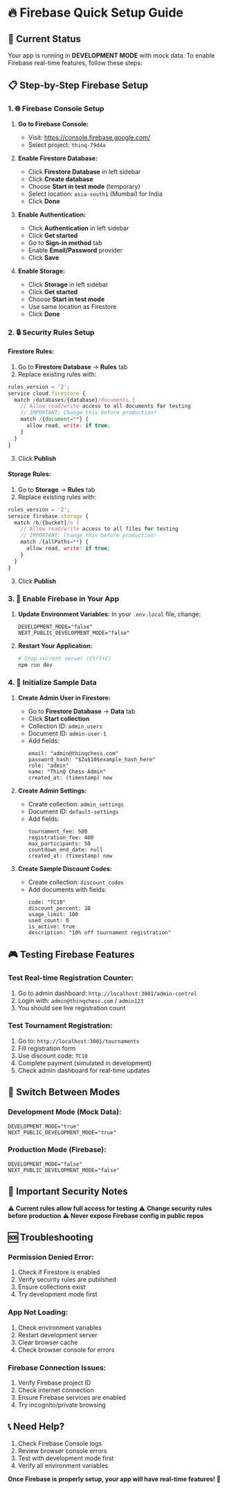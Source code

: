 # 🔥 Firebase Quick Setup Guide

## 🚨 Current Status
Your app is running in **DEVELOPMENT MODE** with mock data. To enable Firebase real-time features, follow these steps:

## 📋 Step-by-Step Firebase Setup

### 1. 🌐 Firebase Console Setup

1. **Go to Firebase Console:**
   - Visit: https://console.firebase.google.com/
   - Select project: `thinq-79d4a`

2. **Enable Firestore Database:**
   - Click **Firestore Database** in left sidebar
   - Click **Create database**
   - Choose **Start in test mode** (temporary)
   - Select location: `asia-south1` (Mumbai) for India
   - Click **Done**

3. **Enable Authentication:**
   - Click **Authentication** in left sidebar
   - Click **Get started**
   - Go to **Sign-in method** tab
   - Enable **Email/Password** provider
   - Click **Save**

4. **Enable Storage:**
   - Click **Storage** in left sidebar
   - Click **Get started**
   - Choose **Start in test mode**
   - Use same location as Firestore
   - Click **Done**

### 2. 🔒 Security Rules Setup

#### Firestore Rules:
1. Go to **Firestore Database** → **Rules** tab
2. Replace existing rules with:

```javascript
rules_version = '2';
service cloud.firestore {
  match /databases/{database}/documents {
    // Allow read/write access to all documents for testing
    // IMPORTANT: Change this before production!
    match /{document=**} {
      allow read, write: if true;
    }
  }
}
```

3. Click **Publish**

#### Storage Rules:
1. Go to **Storage** → **Rules** tab
2. Replace existing rules with:

```javascript
rules_version = '2';
service firebase.storage {
  match /b/{bucket}/o {
    // Allow read/write access to all files for testing
    // IMPORTANT: Change this before production!
    match /{allPaths=**} {
      allow read, write: if true;
    }
  }
}
```

3. Click **Publish**

### 3. 🔧 Enable Firebase in Your App

1. **Update Environment Variables:**
   In your `.env.local` file, change:
   ```env
   DEVELOPMENT_MODE="false"
   NEXT_PUBLIC_DEVELOPMENT_MODE="false"
   ```

2. **Restart Your Application:**
   ```bash
   # Stop current server (Ctrl+C)
   npm run dev
   ```

### 4. 🎯 Initialize Sample Data

1. **Create Admin User in Firestore:**
   - Go to **Firestore Database** → **Data** tab
   - Click **Start collection**
   - Collection ID: `admin_users`
   - Document ID: `admin-user-1`
   - Add fields:
     ```
     email: "admin@thinqchess.com"
     password_hash: "$2a$10$example_hash_here"
     role: "admin"
     name: "ThinQ Chess Admin"
     created_at: (timestamp) now
     ```

2. **Create Admin Settings:**
   - Create collection: `admin_settings`
   - Document ID: `default-settings`
   - Add fields:
     ```
     tournament_fee: 500
     registration_fee: 400
     max_participants: 50
     countdown_end_date: null
     created_at: (timestamp) now
     ```

3. **Create Sample Discount Codes:**
   - Create collection: `discount_codes`
   - Add documents with fields:
     ```
     code: "TC10"
     discount_percent: 10
     usage_limit: 100
     used_count: 0
     is_active: true
     description: "10% off tournament registration"
     ```

## 🎮 Testing Firebase Features

### Test Real-time Registration Counter:
1. Go to admin dashboard: `http://localhost:3001/admin-control`
2. Login with: `admin@thinqchess.com` / `admin123`
3. You should see live registration count

### Test Tournament Registration:
1. Go to: `http://localhost:3001/tournaments`
2. Fill registration form
3. Use discount code: `TC10`
4. Complete payment (simulated in development)
5. Check admin dashboard for real-time updates

## 🔄 Switch Between Modes

### Development Mode (Mock Data):
```env
DEVELOPMENT_MODE="true"
NEXT_PUBLIC_DEVELOPMENT_MODE="true"
```

### Production Mode (Firebase):
```env
DEVELOPMENT_MODE="false"
NEXT_PUBLIC_DEVELOPMENT_MODE="false"
```

## 🚨 Important Security Notes

⚠️ **Current rules allow full access for testing**
⚠️ **Change security rules before production**
⚠️ **Never expose Firebase config in public repos**

## 🆘 Troubleshooting

### Permission Denied Error:
1. Check if Firestore is enabled
2. Verify security rules are published
3. Ensure collections exist
4. Try development mode first

### App Not Loading:
1. Check environment variables
2. Restart development server
3. Clear browser cache
4. Check browser console for errors

### Firebase Connection Issues:
1. Verify Firebase project ID
2. Check internet connection
3. Ensure Firebase services are enabled
4. Try incognito/private browsing

## 📞 Need Help?

1. Check Firebase Console logs
2. Review browser console errors
3. Test with development mode first
4. Verify all environment variables

**Once Firebase is properly setup, your app will have real-time features! 🚀**
